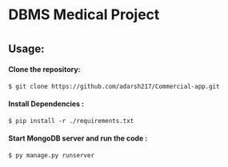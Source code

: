 # DBMS Medical Project
#
## Usage:
#### Clone the repository:
```
$ git clone https://github.com/adarsh217/Commercial-app.git
```
#### Install Dependencies :
```
$ pip install -r ./requirements.txt
```
#### Start MongoDB server and run the code :
```
$ py manage.py runserver
```
